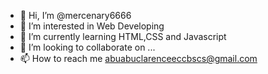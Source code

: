 - 👋 Hi, I’m @mercenary6666
- 👀 I’m interested in Web Developing
- 🌱 I’m currently learning HTML,CSS and Javascript
- 💞️ I’m looking to collaborate on ...
- 📫 How to reach me abuabuclarenceeccbscs@gmail.com

<!---
mercenary6666/mercenary6666 is a ✨ special ✨ repository because its `README.md` (this file) appears on your GitHub profile.
You can click the Preview link to take a look at your changes.
--->
